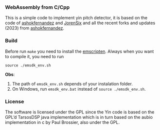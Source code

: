 ### WebAssembly from C/Cpp


This is a simple code to implement yin pitch detector, it is based on the code of [ashokfernandez](https://github.com/ashokfernandez/Yin-Pitch-Tracking) and [JorenSix](https://github.com/JorenSix/Pidato) and all the recent forks and updates (2023) from [ashokfernandez](https://github.com/ashokfernandez/Yin-Pitch-Tracking).

### Build

Before run `make` you need to install the [emscripten](https://emscripten.org/docs/getting_started/downloads.html). Always when you want to compile it, you need to run 
```
source ./emsdk_env.sh
```
**Obs**: 
  1. The path of `emsdk_env.sh` depends of your instalation folder.
  2. On Windows, run `emsdk_env.bat` instead of `source ./emsdk_env.sh`.

### License

The software is licensed under the GPL since the Yin code is based on the GPL’d TarsosDSP java implementation which is in turn based on the aubio implementation in c by Paul Brossier, also under the GPL.


